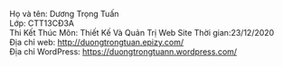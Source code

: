 Họ và tên: Dương Trọng Tuấn
<br>
Lớp: CTT13CĐ3A
<br>
Thi Kết Thúc Môn: Thiết Kế Và Quản Trị Web Site Thời gian:23/12/2020
<br>
Địa chỉ web: http://duongtrongtuan.epizy.com/
<br>
Địa chỉ WordPress: https://duongtrongtuann.wordpress.com/

